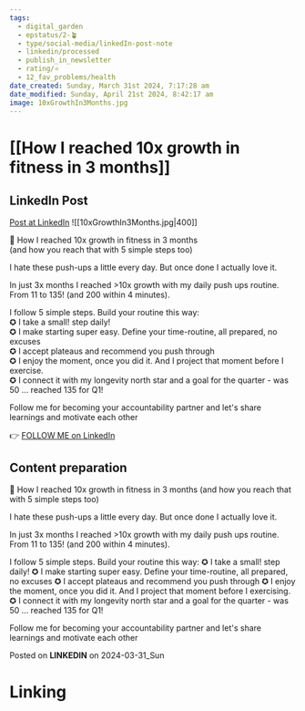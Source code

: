 ```yaml
---
tags:
  - digital_garden
  - epstatus/2-🪴
  - type/social-media/linkedIn-post-note
  - linkedin/processed
  - publish_in_newsletter
  - rating/⭐️
  - 12_fav_problems/health
date_created: Sunday, March 31st 2024, 7:17:28 am
date_modified: Sunday, April 21st 2024, 8:42:17 am
image: 10xGrowthIn3Months.jpg
---
```

# [[How I reached 10x growth in fitness in 3 months]]
## LinkedIn Post
[Post at LinkedIn](https://www.linkedin.com/posts/sebastiankamilli_how-i-reached-10x-growth-in-fitness-in-activity-7180096813796855808-ajz5?utm_source=share&utm_medium=member_desktop)
![[10xGrowthIn3Months.jpg|400]]

💪 How I reached 10x growth in fitness in 3 months  
(and how you reach that with 5 simple steps too)  
  
I hate these push-ups a little every day. But once done I actually love it.  
  
In just 3x months I reached >10x growth with my daily push ups routine. From 11 to 135! (and 200 within 4 minutes).  
  
I follow 5 simple steps. Build your routine this way:  
✪ I take a small! step daily!  
✪ I make starting super easy. Define your time-routine, all prepared, no excuses  
✪ I accept plateaus and recommend you push through  
✪ I enjoy the moment, once you did it. And I project that moment before I exercise.  
✪ I connect it with my longevity north star and a goal for the quarter - was 50 ... reached 135 for Q1!  
  
Follow me for becoming your accountability partner and let's share learnings and motivate each other

👉 [FOLLOW ME on LinkedIn](https://www.linkedin.com/comm/mynetwork/discovery-see-all?usecase=PEOPLE_FOLLOWS&followMember=sebastiankamilli)

## Content preparation
💪 How I reached 10x growth in fitness in 3 months
(and how you reach that with 5 simple steps too) 

I hate these push-ups a little every day. But once done I actually love it. 

In just 3x months I reached >10x growth with my daily push ups routine. From 11 to 135! (and 200 within 4 minutes). 

I follow 5 simple steps. Build your routine this way: 
✪ I take a small! step daily!
✪ I make starting super easy. Define your time-routine, all prepared, no excuses
✪ I accept plateaus and recommend you push through
✪ I enjoy the moment, once you did it. And I project that moment before I exercising.
✪ I connect it with my longevity north star and a goal for the quarter - was 50 ... reached 135 for Q1!

Follow me for becoming your accountability partner and let's share learnings and motivate each other

Posted on **LINKEDIN** on 2024-03-31_Sun
# Linking